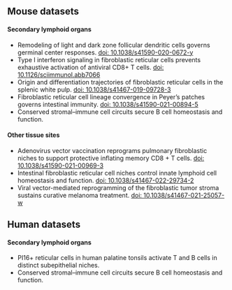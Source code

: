 ## Mouse datasets

#### Secondary lymphoid organs
* Remodeling of light and dark zone follicular dendritic cells governs germinal center responses. [doi: 10.1038/s41590-020-0672-y](https://doi.org/10.1038/s41590-020-0672-y)
* Type I interferon signaling in fibroblastic reticular cells prevents exhaustive activation of antiviral CD8+ T cells. [doi: 10.1126/sciimmunol.abb7066](https://doi.org/10.1126/sciimmunol.abb7066)
* Origin and differentiation trajectories of fibroblastic reticular cells in the splenic white pulp. [doi: 10.1038/s41467-019-09728-3](https://doi.org/10.1038/s41467-019-09728-3)
* Fibroblastic reticular cell lineage convergence in Peyer’s patches governs intestinal immunity. [doi: 10.1038/s41590-021-00894-5](https://doi.org/10.1038/s41590-021-00894-5)
* Conserved stromal–immune cell circuits secure B cell homeostasis and function.

#### Other tissue sites
* Adenovirus vector vaccination reprograms pulmonary fibroblastic niches to support protective inflating memory CD8 + T cells. [doi: 10.1038/s41590-021-00969-3](https://doi.org/10.1038/s41590-021-00969-3)
* Intestinal fibroblastic reticular cell niches control innate lymphoid cell homeostasis and function. [doi: 10.1038/s41467-022-29734-2](https://doi.org/10.1038/s41467-022-29734-2)
* Viral vector-mediated reprogramming of the fibroblastic tumor stroma sustains curative melanoma treatment. [doi: 10.1038/s41467-021-25057-w](https://doi.org/10.1038/s41467-021-25057-w)

## Human datasets

#### Secondary lymphoid organs
* PI16+ reticular cells in human palatine tonsils activate T and B cells in distinct subepithelial niches.
* Conserved stromal–immune cell circuits secure B cell homeostasis and function.